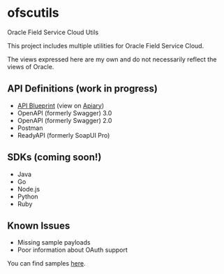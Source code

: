 # ofscutils
Oracle Field Service Cloud Utils

This project includes multiple utilities for Oracle Field Service Cloud.

The views expressed here are my own and do not necessarily reflect the views of Oracle.

## API Definitions (work in progress)

* [API Blueprint](https://github.com/fribeiro1/ofscutils/tree/master/API%20Definitions/REST%20API%20API%20Blueprint.apib) (view on [Apiary](https://ofscrestapi1.docs.apiary.io/))
* OpenAPI (formerly Swagger) 3.0
* OpenAPI (formerly Swagger) 2.0
* Postman
* ReadyAPI (formerly SoapUI Pro)

## SDKs (coming soon!)

* Java
* Go
* Node.js
* Python
* Ruby

## Known Issues

* Missing sample payloads
* Poor information about OAuth support

You can find samples [here](https://simplesassim.wordpress.com/tag/oracle-field-service-cloud/).